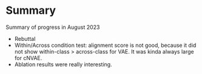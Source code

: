Summary
===============================

Summary of progress in August 2023

- Rebuttal
- Within/Across condition test: alignment score is not good, because it did not show within-class > across-class for VAE. It was kinda always large for cNVAE.
- Ablation results were really interesting.